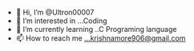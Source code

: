 - 👋 Hi, I’m @Ultron00007
- 👀 I’m interested in ...Coding
- 🌱 I’m currently learning ..C Programing language
- 📫 How to reach me ...krishnamore906@gmail.com

<!---
Ultron00007/Ultron00007 is a ✨ special ✨ repository because its `README.md` (this file) appears on your GitHub profile.
You can click the Preview link to take a look at your changes.
--->
